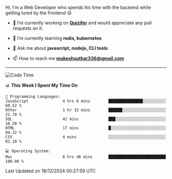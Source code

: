 Hi, I'm a Web Developer who spends his time with the backend while getting lured by the frontend 😜

- 🔭 I’m currently working on **[Quizifer](https://github.com/SutharMukesh/Quizifer/)** and would appreciate any pull requests on it.

- 🌱 I’m currently learning **redis, kubernetes**

- 💬 Ask me about **javascript, nodejs, CLI tools**

- 📫 How to reach me **mukeshsuthar336@gmail.com**

---
<!--START_SECTION:waka-->
![Code Time](http://img.shields.io/badge/Code%20Time-3%2C207%20hrs%2035%20mins-blue)

📊 **This Week I Spent My Time On** 

```text
💬 Programming Languages: 
JavaScript               4 hrs 6 mins        ███████████████░░░░░░░░░░   60.52 % 
Other                    1 hr 32 mins        ██████░░░░░░░░░░░░░░░░░░░   22.78 % 
SQL                      41 mins             ███░░░░░░░░░░░░░░░░░░░░░░   10.20 % 
HTML                     17 mins             █░░░░░░░░░░░░░░░░░░░░░░░░   04.32 % 
CSV                      4 mins              ░░░░░░░░░░░░░░░░░░░░░░░░░   01.10 % 

💻 Operating System: 
Mac                      6 hrs 46 mins       █████████████████████████   100.00 % 
```


 Last Updated on 18/12/2024 00:27:59 UTC
<!--END_SECTION:waka-->
